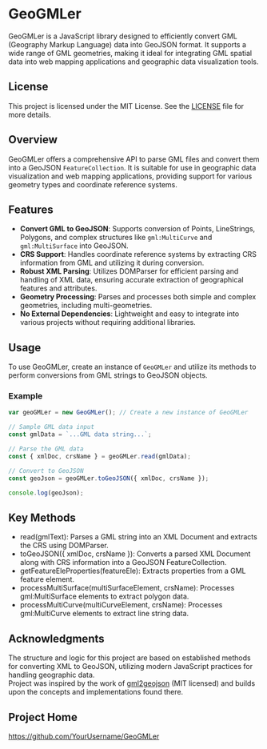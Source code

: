 # GeoGMLer

GeoGMLer is a JavaScript library designed to efficiently convert GML (Geography Markup Language) data into GeoJSON format. It supports a wide range of GML geometries, making it ideal for integrating GML spatial data into web mapping applications and geographic data visualization tools.

## License

This project is licensed under the MIT License. See the [LICENSE](LICENSE) file for more details.

## Overview

GeoGMLer offers a comprehensive API to parse GML files and convert them into a GeoJSON `FeatureCollection`. It is suitable for use in geographic data visualization and web mapping applications, providing support for various geometry types and coordinate reference systems.

## Features

- **Convert GML to GeoJSON**: Supports conversion of Points, LineStrings, Polygons, and complex structures like `gml:MultiCurve` and `gml:MultiSurface` into GeoJSON.
- **CRS Support**: Handles coordinate reference systems by extracting CRS information from GML and utilizing it during conversion.
- **Robust XML Parsing**: Utilizes DOMParser for efficient parsing and handling of XML data, ensuring accurate extraction of geographical features and attributes.
- **Geometry Processing**: Parses and processes both simple and complex geometries, including multi-geometries.
- **No External Dependencies**: Lightweight and easy to integrate into various projects without requiring additional libraries.

## Usage

To use GeoGMLer, create an instance of `GeoGMLer` and utilize its methods to perform conversions from GML strings to GeoJSON objects.

### Example

```javascript
var geoGMLer = new GeoGMLer(); // Create a new instance of GeoGMLer

// Sample GML data input
const gmlData = `...GML data string...`;

// Parse the GML data
const { xmlDoc, crsName } = geoGMLer.read(gmlData);

// Convert to GeoJSON
const geoJson = geoGMLer.toGeoJSON({ xmlDoc, crsName });

console.log(geoJson);
```

## Key Methods

- read(gmlText): Parses a GML string into an XML Document and extracts the CRS using DOMParser.
- toGeoJSON({ xmlDoc, crsName }): Converts a parsed XML Document along with CRS information into a GeoJSON FeatureCollection.
- getFeatureEleProperties(featureEle): Extracts properties from a GML feature element.
- processMultiSurface(multiSurfaceElement, crsName): Processes gml:MultiSurface elements to extract polygon data.
- processMultiCurve(multiCurveElement, crsName): Processes gml:MultiCurve elements to extract line string data.

## Acknowledgments

The structure and logic for this project are based on established methods for converting XML to GeoJSON, utilizing modern JavaScript practices for handling geographic data.  
Project was inspired by the work of [gml2geojson](https://github.com/deyihu/gml2geojson) (MIT licensed) and builds upon the concepts and implementations found there.

## Project Home

https://github.com/YourUsername/GeoGMLer
